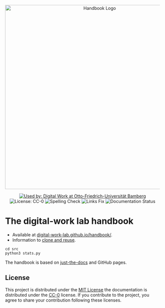 <p align="center">
    <img alt="Handbook Logo" src="https://raw.githubusercontent.com/digital-work-lab/handbook/main/assets/images/digital-work-lab.png" width="600px">
</p>

<div align="center">

[![Used by: Digital Work at Otto-Friedrich-Universität Bamberg](https://img.shields.io/badge/Used%20by-%20Digital%20Work%20(Otto--Friedrich--Universit%C3%A4t%20Bamberg)-blue)](https://digital-work-lab.github.io/handbook/)
![License: CC-0](https://img.shields.io/badge/License-CC--0-green.svg)
![Spelling Check](https://github.com/digital-work-lab/handbook/actions/workflows/spelling.yml/badge.svg)
![Links Fix](https://github.com/digital-work-lab/handbook/actions/workflows/links_fix.yml/badge.svg)
![Documentation Status](https://img.shields.io/github/actions/workflow/status/digital-work-lab/handbook/pages.yml?label=documentation)

</div>

# The digital-work lab handbook

- Available at [digital-work-lab.github.io/handbook/](https://digital-work-lab.github.io/handbook/).
- Information to [clone and reuse](https://digital-work-lab.github.io/handbook/docs/10-lab/10_processes/10.10.handbook.html#how-to-copy-the-handbook).

```
cd src
python3 stats.py
```

The handbook is based on [just-the-docs](https://github.com/just-the-docs/just-the-docs) and GitHub pages.

## License

This project is distributed under the [MIT License](LICENSE) the documentation is distributed under the [CC-0](https://creativecommons.org/publicdomain/zero/1.0/) license.
If you contribute to the project, you agree to share your contribution following these licenses.
